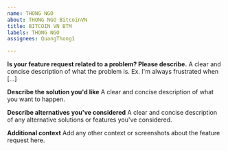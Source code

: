```yaml
---
name: THONG NGO
about: THONG NGO BitcoinVN
title: BITCOIN VN BTM
labels: THONG NGO
assignees: QuangThong1

---
```


**Is your feature request related to a problem? Please describe.**
A clear and concise description of what the problem is. Ex. I'm always frustrated when [...]

**Describe the solution you'd like**
A clear and concise description of what you want to happen.

**Describe alternatives you've considered**
A clear and concise description of any alternative solutions or features you've considered.

**Additional context**
Add any other context or screenshots about the feature request here.

